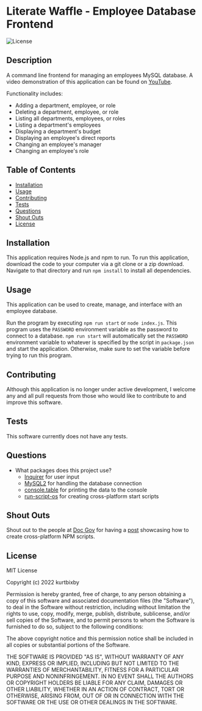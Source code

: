 # Literate Waffle - Employee Database Frontend

![License](https://img.shields.io/badge/License-MIT-blue.svg)

## Description

A command line frontend for managing an employees MySQL database. A video demonstration of this application can be found on [YouTube](https://youtu.be/f0lwj0Lzudc).

Functionality includes:
* Adding a department, employee, or role
* Deleting a department, employee, or role
* Listing all departments, employees, or roles
* Listing a department's employees
* Displaying a department's budget
* Displaying an employee's direct reports
* Changing an employee's manager
* Changing an employee's role

## Table of Contents

- [Installation](#installation)
- [Usage](#usage)
- [Contributing](#contributing)
- [Tests](#tests)
- [Questions](#questions)
- [Shout Outs](#shout-outs)
- [License](#license)

## Installation

This application requires Node.js and npm to run. To run this application, download the code to your computer via a git clone or a zip download. Navigate to that directory and run ```npm install``` to install all dependencies.

## Usage

This application can be used to create, manage, and interface with an employee database.

Run the program by executing ```npm run start``` or ```node index.js```. 
This program uses the ```PASSWORD``` environment variable as the password to connect to a database. ```npm run start``` will automatically set the ```PASSWORD``` environment variable to whatever is specified by the script in ```package.json``` and start the application. Otherwise, make sure to set the variable before trying to run this program.

## Contributing

Although this application is no longer under active development, I welcome any and all pull requests from those who would like to contribute to and improve this software.

## Tests

This software currently does not have any tests.

## Questions

* What packages does this project use?
  * [Inquirer](https://www.npmjs.com/package/inquirer) for user input
  * [MySQL2](https://www.npmjs.com/package/mysql2) for handling the database connection
  * [console.table](https://www.npmjs.com/package/console.table) for printing the data to the console
  * [run-script-os](https://www.npmjs.com/package/run-script-os) for creating cross-platform start scripts

## Shout Outs

Shout out to the people at [Doc Gov](https://docgov.dev/) for having a [post](https://docgov.dev/posts/npm-scripts/) showcasing how to create cross-platform NPM scripts.

## License

MIT License

Copyright (c) 2022 kurtbixby

Permission is hereby granted, free of charge, to any person obtaining a copy
of this software and associated documentation files (the "Software"), to deal
in the Software without restriction, including without limitation the rights
to use, copy, modify, merge, publish, distribute, sublicense, and/or sell
copies of the Software, and to permit persons to whom the Software is
furnished to do so, subject to the following conditions:

The above copyright notice and this permission notice shall be included in all
copies or substantial portions of the Software.

THE SOFTWARE IS PROVIDED "AS IS", WITHOUT WARRANTY OF ANY KIND, EXPRESS OR
IMPLIED, INCLUDING BUT NOT LIMITED TO THE WARRANTIES OF MERCHANTABILITY,
FITNESS FOR A PARTICULAR PURPOSE AND NONINFRINGEMENT. IN NO EVENT SHALL THE
AUTHORS OR COPYRIGHT HOLDERS BE LIABLE FOR ANY CLAIM, DAMAGES OR OTHER
LIABILITY, WHETHER IN AN ACTION OF CONTRACT, TORT OR OTHERWISE, ARISING FROM,
OUT OF OR IN CONNECTION WITH THE SOFTWARE OR THE USE OR OTHER DEALINGS IN THE
SOFTWARE.
